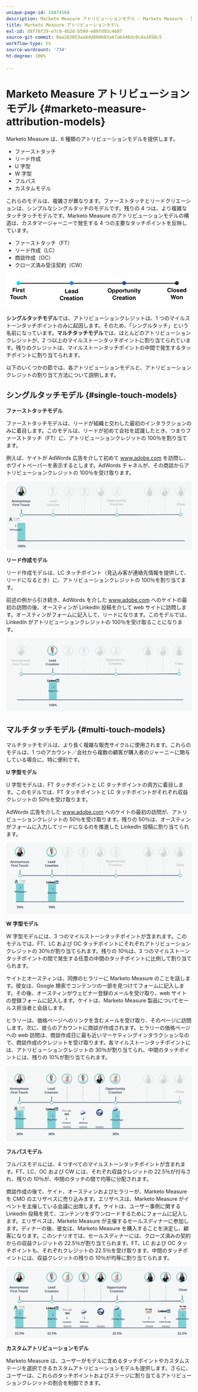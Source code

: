 ```yaml
---
unique-page-id: 18874568
description: Marketo Measure アトリビューションモデル - Marketo Measure - 製品ドキュメント
title: Marketo Measure アトリビューションモデル
exl-id: d8f76f29-e7c9-4b2d-b599-e80fd93c4687
source-git-commit: 0aa263053aa8dd804b03a67ab446dc0cda3850c5
workflow-type: ht
source-wordcount: '734'
ht-degree: 100%

---
```


# Marketo Measure アトリビューションモデル {#marketo-measure-attribution-models}

Marketo Measure は、6 種類のアトリビューションモデルを提供します。

* ファーストタッチ
* リード作成
* U 字型
* W 字型
* フルパス
* カスタムモデル

これらのモデルは、複雑さが異なります。ファーストタッチとリードクリエーションは、シンプルなシングルタッチのモデルです。残りの 4 つは、より複雑なタッチタッチモデルです。Marketo Measure のアトリビューションモデルの構造は、カスタマージャーニーで発生する 4 つの主要なタッチポイントを反映しています。

* ファーストタッチ（FT）
* リード作成（LC）
* 商談作成（OC）
* クローズ済み受注契約（CW）

![](assets/1-1.png)

**シングルタッチモデル**&#x200B;では、アトリビューションクレジットは、1 つのマイルストーンタッチポイントのみに起因します。そのため、「シングルタッチ」という名前になっています。**マルチタッチモデル**&#x200B;では、ほとんどのアトリビューションクレジットが、2 つ以上のマイルストーンタッチポイントに割り当てられています。残りのクレジットは、マイルストーンタッチポイントの中間で発生するタッチポイントに割り当てられます。

以下のいくつかの節では、各アトリビューションモデルと、アトリビューションクレジットの割り当て方法について説明します。

## シングルタッチモデル {#single-touch-models}

**ファーストタッチモデル**

ファーストタッチモデルは、リードが組織と交わした最初のインタラクションのみに着目します。このモデルは、リードが初めて会社を認識したとき、つまりファーストタッチ（FT）に、アトリビューションクレジットの 100％を割り当てます。

例えば、ケイトが AdWords 広告を介して初めて www.adobe.com を訪問し、ホワイトペーパーを表示するとします。AdWords チャネルが、その商談からアトリビューションクレジットの 100％を受け取ります。

![](assets/2.png)

**リード作成モデル**

リード作成モデルは、LC タッチポイント（見込み客が連絡先情報を提供して、リードになるとき）に、アトリビューションクレジットの 100％を割り当てます。

前述の例から引き続き、AdWords を介した www.adobe.com へのケイトの最初の訪問の後、オースティンが LinkedIn 投稿を介して web サイトに訪問します。オースティンがフォームに記入して、リードになります。このモデルでは、LinkedIn がアトリビューションクレジットの 100％を受け取ることになります。

![](assets/3.png)

## マルチタッチモデル {#multi-touch-models}

マルチタッチモデルは、より長く複雑な販売サイクルに使用されます。これらのモデルは、1 つのアカウント／会社から複数の顧客が購入者のジャーニーに関与している場合に、特に便利です。

**U 字型モデル**

U 字型モデルは、FT タッチポイントと LC タッチポイントの両方に着目します。このモデルでは、FT タッチポイントと LC タッチポイントがそれぞれ収益クレジットの 50％を受け取ります。

AdWords 広告を介した www.adobe.com へのケイトの最初の訪問が、アトリビューションクレジットの 50％を受け取ります。残りの 50％は、オースティンがフォームに入力してリードになるのを推進した LinkedIn 投稿に割り当てられます。

![](assets/4.png)

**W 字型モデル**

W 字型モデルには、3 つのマイルストーンタッチポイントが含まれます。このモデルでは、FT、LC および OC タッチポイントにそれぞれアトリビューションクレジットの 30％が割り当てられます。残りの 10％は、3 つのマイルストーンタッチポイントの間で発生する任意の中間のタッチポイントに比例して割り当てられます。

ケイトとオースティンは、同僚のヒラリーに Marketo Measure のことを話します。彼女は、Google 検索でコンテンツの一部を見つけてフォームに記入します。その後、オースティンがウェビナー登録のメールを受け取り、web サイトの登録フォームに記入します。ケイトは、Marketo Measure 製品についてセールス担当者と会話します。

ヒラリーは、価格ページへのリンクを含むメールを受け取り、そのページに訪問します。次に、彼らのアカウントに商談が作成されます。ヒラリーの価格ページへの web 訪問は、商談作成日に最も近いマーケティングインタラクションなので、商談作成のクレジットを受け取ります。各マイルストーンタッチポイントには、アトリビューションクレジットの 30％が割り当てられ、中間のタッチポイントには、残りの 10%が割り当てられます。

![](assets/5.png)

**フルパスモデル**

フルパスモデルには、4 つすべてのマイルストーンタッチポイントが含まれます。FT、LC、OC および CW には、それぞれ収益クレジットの 22.5％が付与され、残りの 10％が、中間のタッチの間で均等に分配されます。

商談作成の後で、ケイト、オースティンおよびヒラリーが、Marketo Measure を CMO のエリザベスに売り込みます。エリザベスは、Marketo Measure がイベントを主催している会議に出席します。ケイトは、ユーザー事例に関する LinkedIn 投稿を見て、コンテンツをダウンロードするためにフォームに記入します。エリザベスは、Marketo Measure が主催するセールスディナーに参加します。ディナーの後、彼女は、Marketo Measure を購入することを決定し、顧客になります。このシナリオでは、セールスディナーには、クローズ済みの契約からの収益クレジットの 22.5％が割り当てられます。FT、LC および OC タッチポイントも、それぞれクレジットの 22.5％を受け取ります。中間のタッチポイントには、収益クレジットの残りの 10％が均等に割り当てられます。

![](assets/6.png)

**カスタムアトリビューションモデル**

Marketo Measure は、ユーザーがモデルに含めるタッチポイントやカスタムステージを選択できるカスタムアトリビューションモデルも提供します。さらに、ユーザーは、これらのタッチポイントおよびステージに割り当てるアトリビューションクレジットの割合を制御できます。
